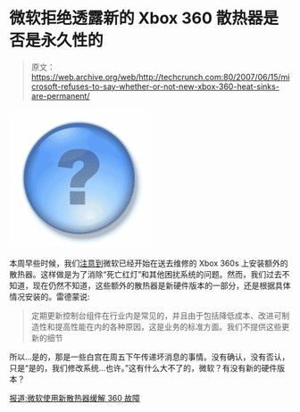 # 微软拒绝透露新的 Xbox 360 散热器是否是永久性的

> 原文：<https://web.archive.org/web/http://techcrunch.com:80/2007/06/15/microsoft-refuses-to-say-whether-or-not-new-xbox-360-heat-sinks-are-permanent/>

[![ques360.jpg](img/e3b6df72d617a1916d11c22cec2a8408.png)](https://web.archive.org/web/20150924120721/http://tctechcrunch2011.files.wordpress.com/2007/06/ques360.jpg "ques360.jpg")

本周早些时候，我们[注意到](https://web.archive.org/web/20150924120721/http://crunchgear.com/2007/06/13/microsoft-adding-additional-heatsinks-to-fix-faulty-xbox-360s/)微软已经开始在送去维修的 Xbox 360s 上安装额外的散热器。这样做是为了消除“死亡红灯”和其他困扰系统的问题。然而，我们过去不知道，现在仍然不知道，这些额外的散热器是新硬件版本的一部分，还是根据具体情况安装的。雷德蒙说:

> 定期更新控制台组件在行业内是常见的，并且由于包括降低成本、改进可制造性和提高性能在内的各种原因，这是业务的标准方面。我们不提供这些更新的细节

所以…是的，那是一些白宫在周五下午传递坏消息的事情。没有确认，没有否认，只是“是的，我们修改系统…也许。”这有什么大不了的，微软？有没有新的硬件版本？

[报道:微软使用新散热器缓解 360 故障](https://web.archive.org/web/20150924120721/http://biz.gamedaily.com/industry/feature/?id=16501&ncid=AOLGAM000500000000014)
